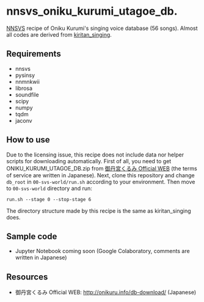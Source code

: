# nnsvs_oniku_kurumi_utagoe_db.

[NNSVS](https://github.com/r9y9/nnsvs) recipe of Oniku Kurumi's singing voice database (56 songs).
Almost all codes are derived from [kiritan_singing](https://github.com/r9y9/kiritan_singing).

## Requirements
- nnsvs
- pysinsy
- nnmnkwii
- librosa
- soundfile
- scipy
- numpy
- tqdm
- jaconv

## How to use
Due to the licensing issue, this recipe does not include data nor helper scripts for downloading automatically. First of all, you need to get ONIKU_KURUMI_UTAGOE_DB.zip from [御丹宮くるみ Official WEB](http://onikuru.info/db-download/) (the terms of service are written in Japanese). Next, clone this repository and change `db_root` in `00-svs-world/run.sh` according to your environment. Then move to `00-svs-world` directory and run:

    run.sh --stage 0 --stop-stage 6

The directory structure made by this recipe is the same as kiritan_singing does.

## Sample code
- Jupyter Notebook coming soon (Google Colaboratory, comments are written in Japanese)

## Resources

- 御丹宮くるみ Official WEB: http://onikuru.info/db-download/ (Japanese)
